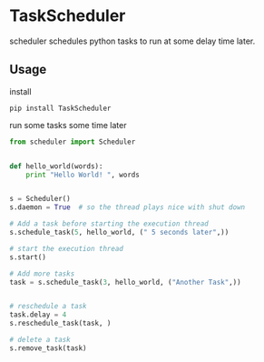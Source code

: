 # TaskScheduler

scheduler schedules python tasks to run at some delay time later.

## Usage

install
```
pip install TaskScheduler
```

run some tasks some time later

```python
from scheduler import Scheduler


def hello_world(words):
    print "Hello World! ", words


s = Scheduler()
s.daemon = True  # so the thread plays nice with shut down

# Add a task before starting the execution thread
s.schedule_task(5, hello_world, (" 5 seconds later",))

# start the execution thread
s.start()

# Add more tasks
task = s.schedule_task(3, hello_world, ("Another Task",))


# reschedule a task
task.delay = 4
s.reschedule_task(task, )

# delete a task
s.remove_task(task)

```
